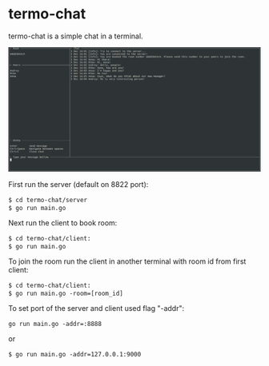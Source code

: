 # termo-chat

termo-chat is a simple chat in a terminal.

![termo-chat](https://github.com/austinov/go-recipes/blob/assets/termo-chat/screenshot.png)

First run the server (default on 8822 port):

```
$ cd termo-chat/server
$ go run main.go
```

Next run the client to book room:

```
$ cd termo-chat/client:
$ go run main.go
```

To join the room run the client in another terminal with room id from first client:

```
$ cd termo-chat/client:
$ go run main.go -room=[room_id]
```

To set port of the server and client used flag "-addr":

```
go run main.go -addr=:8888
```

or

```
$ go run main.go -addr=127.0.0.1:9000
```
